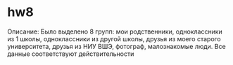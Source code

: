 # hw8
Описание:
Было выделено 8 групп: мои родственники, одноклассники из 1 школы, одноклассники из другой школы, друзья из моего старого университета, друзья из НИУ ВШЭ, фотограф, малознакомые люди. Все данные соответствуют действительности
